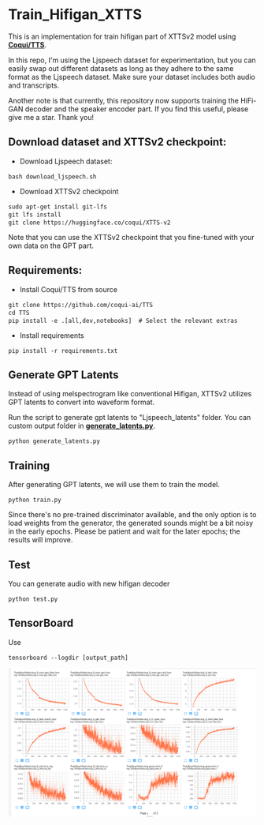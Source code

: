 # Train_Hifigan_XTTS

This is an implementation for train hifigan part of XTTSv2 model using [**Coqui/TTS**](https://github.com/coqui-ai/TTS).

In this repo, I'm using the Ljspeech dataset for experimentation, but you can easily swap out different datasets as long as they adhere to the same format as the Ljspeech dataset. Make sure your dataset includes both audio and transcripts.

Another note is that currently, this repository now supports training the HiFi-GAN decoder and the speaker encoder part. If you find this useful, please give me a star. Thank you!

## Download dataset and XTTSv2 checkpoint:
* Download Ljspeech dataset:
```
bash download_ljspeech.sh
```
* Download XTTSv2 checkpoint
```
sudo apt-get install git-lfs
git lfs install
git clone https://huggingface.co/coqui/XTTS-v2
```
Note that you can use the XTTSv2 checkpoint that you fine-tuned with your own data on the GPT part.
## Requirements:

* Install Coqui/TTS from source
```
git clone https://github.com/coqui-ai/TTS
cd TTS
pip install -e .[all,dev,notebooks]  # Select the relevant extras
```
* Install requirements
```
pip install -r requirements.txt
```

## Generate GPT Latents

Instead of using melspectrogram like conventional Hifigan, XTTSv2 utilizes GPT latents to convert into waveform format.

Run the script to generate gpt latents to "Ljspeech_latents" folder. You can custom output folder in [**generate_latents.py**](generate_latents.py).

```
python generate_latents.py
```
## Training

After generating GPT latents, we will use them to train the model.
```
python train.py
```
Since there's no pre-trained discriminator available, and the only option is to load weights from the generator, the generated sounds might be a bit noisy in the early epochs. Please be patient and wait for the later epochs; the results will improve.

## Test

You can generate audio with new hifigan decoder

```
python test.py
```

## TensorBoard

Use

```
tensorboard --logdir [output_path]
```

![](assets/log.png)